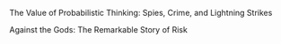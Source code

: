 The Value of Probabilistic Thinking: Spies, Crime, and Lightning Strikes

Against the Gods: The Remarkable Story of Risk